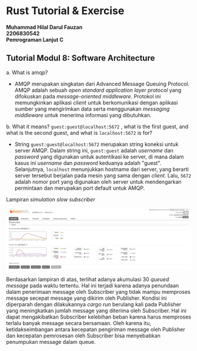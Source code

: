 # **Rust Tutorial & Exercise**
**Muhammad Hilal Darul Fauzan**<br/>
**2206830542**<br/>
**Pemrograman Lanjut C**<br/>

## **Tutorial Modul 8: Software Architecture**

a. What is amqp?
- AMQP merupakan singkatan dari Advanced Message Queuing Protocol. AMQP adalah sebuah *open standard application layer protocol* yang difokuskan pada *message-oriented middleware*. Protokol ini memungkinkan aplikasi *client* untuk berkomunikasi dengan aplikasi sumber yang mengirimkan data serta menggunakan *messaging middleware* untuk menerima informasi yang dibutuhkan.

b. What it means? `guest:guest@localhost:5672` , what is the first guest, and what is the second guest, and what is `localhost:5672` is for? 
- String `guest:guest@localhost:5672` merupakan string koneksi untuk server AMQP. Dalam string ini, `guest:guest` adalah *username* dan *password* yang digunakan untuk autentikasi ke server, di mana dalam kasus ini *username* dan *password* keduanya adalah "guest". Selanjutnya, `localhost` menunjukkan hostname dari server, yang berarti server tersebut berjalan pada mesin yang sama dengan *client*. Lalu, `5672` adalah nomor port yang digunakan oleh server untuk mendengarkan permintaan dan merupakan port default untuk AMQP.

Lampiran *simulation slow subscriber*

![Simulation slow subscriber](images/image1.jpeg)

Berdasarkan lampiran di atas, terlihat adanya akumulasi 30 *queued message* pada waktu tertentu. Hal ini terjadi karena adanya penundaan dalam penerimaan message oleh Subscriber yang tidak mampu memproses message secepat message yang dikirim oleh Publisher. Kondisi ini diperparah dengan dilakukannya *cargo run* berulang kali pada Publisher yang meningkatkan jumlah message yang diterima oleh Subscriber. Hal ini dapat mengakibatkan Subscriber kelebihan beban karena harus memproses terlalu banyak message secara bersamaan. Oleh karena itu, ketidakseimbangan antara kecepatan pengiriman message oleh Publisher dan kecepatan pemrosesan oleh Subscriber bisa menyebabkan penumpukan message dalam queue.